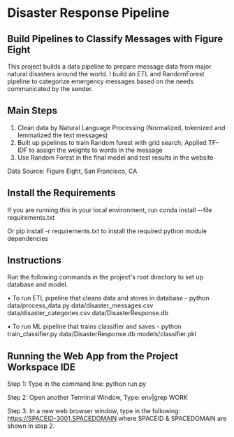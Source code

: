 # Disaster Response Pipeline

## Build Pipelines to Classify Messages with Figure Eight

This project builds a data pipeline to prepare message data from major natural disasters around the world. I build an ETL and RandomForest pipeline to categorize emergency messages based on the needs communicated by the sender.

## Main Steps

1. Clean data by Natural Language Processing (Normalized, tokenized and lemmatized the text messages)
2. Built up pipelines to train Random forest with grid search; Applied TF-IDF to assign the weights to words in the message
3. Use Random Forest in the final model and test results in the website

Data Source: Figure Eight, San Francisco, CA

## Install the Requirements
If you are running this in your local environment, run conda install --file requirements.txt

Or pip install -r requirements.txt to install the required python module dependencies

## Instructions

Run the following commands in the project's root directory to set up database and model.

•	To run ETL pipeline that cleans data and stores in database -
  python data/process_data.py data/disaster_messages.csv data/disaster_categories.csv data/DisasterResponse.db

•	To run ML pipeline that trains classifier and saves -
  python train_classifier.py data/DisasterResponse.db models/classifier.pkl

## Running the Web App from the Project Workspace IDE

Step 1: Type in the command line: python run.py

Step 2: Open another Terminal Window, Type: env|grep WORK

Step 3: In a new web browser window, type in the following: https://SPACEID-3001.SPACEDOMAIN where SPACEID & SPACEDOMAIN are shown in step 2.
